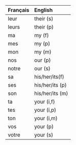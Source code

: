 | **Français**   | **English**     |
|:---------------|:----------------|
| leur           | their (s)       |
| leurs          | their (p)       |
| ma             | my (f)          |
| mes            | my (p)          |
| mon            | my (m)          |
| nos            | our (p)         |
| notre          | our (s)         |
| sa             | his/her/its(f)  |
| ses            | his/her/its (p) |
| son            | his/her/its (m) |
| ta             | your (i,f)      |
| tes            | your (i,p)      |
| ton            | your (i,m)      |
| vos            | your (p)        |
| votre          | your (s)        |
